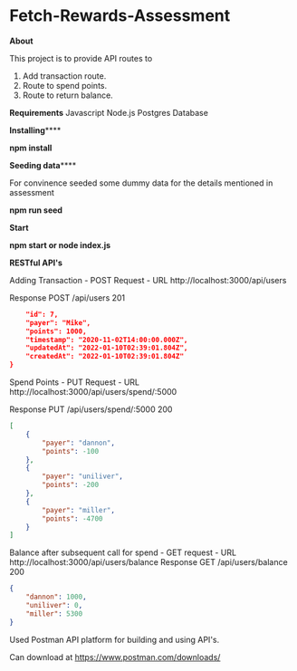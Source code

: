 # Fetch-Rewards-Assessment

**About**

This project is to provide API routes to 
1) Add transaction route.
2) Route to spend points.
3) Route to return balance.  

**Requirements**
Javascript
Node.js
Postgres Database

**Installing******

**npm install**

**Seeding data******

For convinence seeded some dummy data for the details mentioned in assessment

**npm run seed**

**Start**

**npm start or node index.js**

**RESTful API's**

Adding Transaction -  POST Request  - URL  http://localhost:3000/api/users 

Response POST /api/users 201 
``` json {
    "id": 7,
    "payer": "Mike",
    "points": 1000,
    "timestamp": "2020-11-02T14:00:00.000Z",
    "updatedAt": "2022-01-10T02:39:01.804Z",
    "createdAt": "2022-01-10T02:39:01.804Z"
}
```
Spend Points -  PUT Request - URL  http://localhost:3000/api/users/spend/:5000 

Response PUT /api/users/spend/:5000 200 
``` json 
[
    {
        "payer": "dannon",
        "points": -100
    },
    {
        "payer": "uniliver",
        "points": -200
    },
    {
        "payer": "miller",
        "points": -4700
    }
]
```
Balance after subsequent call for spend - GET request -  URL  http://localhost:3000/api/users/balance 
Response GET /api/users/balance 200 

``` json 
{
    "dannon": 1000,
    "uniliver": 0,
    "miller": 5300
}
```
Used Postman API platform for building and using API's.

Can download at https://www.postman.com/downloads/

